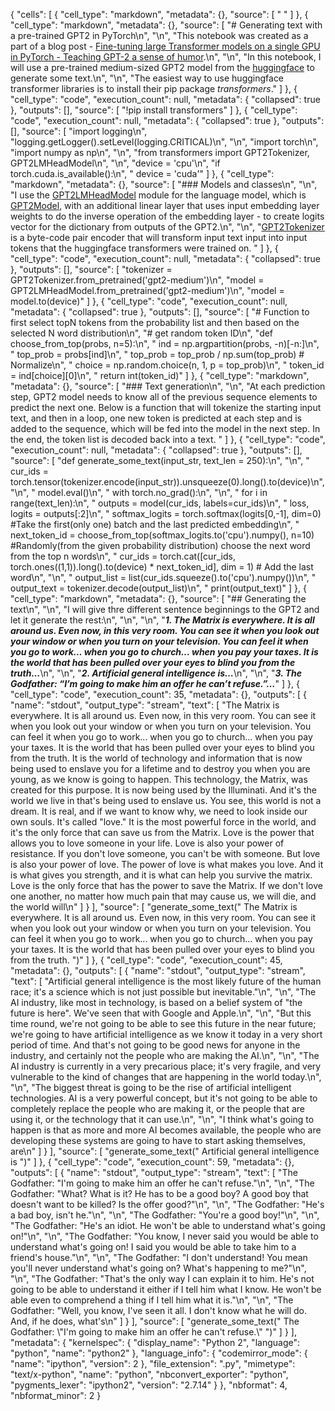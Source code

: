 {
 "cells": [
  {
   "cell_type": "markdown",
   "metadata": {},
   "source": [
    " "
   ]
  },
  {
   "cell_type": "markdown",
   "metadata": {},
   "source": [
    "# Generating text with a pre-trained GPT2 in PyTorch\n",
    "\n",
    "This notebook was created as a part of a blog post - [Fine-tuning large Transformer models on a single GPU in PyTorch - Teaching GPT-2 a sense of humor](https://mf1024.github.io/2019/11/12/Fun-With-GPT-2/).\n",
    "\n",
    "In this notebook, I will use a pre-trained medium-sized GPT2 model from the [huggingface](https://github.com/huggingface/transformers) to generate some text.\n",
    "\n",
    "The easiest way to use huggingface transformer libraries is to install their pip package *transformers*."
   ]
  },
  {
   "cell_type": "code",
   "execution_count": null,
   "metadata": {
    "collapsed": true
   },
   "outputs": [],
   "source": [
    "!pip install transformers"
   ]
  },
  {
   "cell_type": "code",
   "execution_count": null,
   "metadata": {
    "collapsed": true
   },
   "outputs": [],
   "source": [
    "import logging\n",
    "logging.getLogger().setLevel(logging.CRITICAL)\n",
    "\n",
    "import torch\n",
    "import numpy as np\n",
    "\n",
    "from transformers import GPT2Tokenizer, GPT2LMHeadModel\n",
    "\n",
    "device = 'cpu'\n",
    "if torch.cuda.is_available():\n",
    "    device = 'cuda'"
   ]
  },
  {
   "cell_type": "markdown",
   "metadata": {},
   "source": [
    "### Models and classes\n",
    "\n",
    "I use the [GPT2LMHeadModel](https://github.com/huggingface/transformers/blob/master/transformers/modeling_gpt2.py#L491) module for the language model, which is [GPT2Model](https://github.com/huggingface/transformers/blob/master/transformers/modeling_gpt2.py#L326), with an additional linear layer that uses input embedding layer weights to do the inverse operation of the embedding layer - to create logits vector for the dictionary from outputs of the GPT2.\n",
    "\n",
    "[GPT2Tokenizer](https://github.com/huggingface/transformers/blob/master/transformers/tokenization_gpt2.py#L106) is a byte-code pair encoder that will transform input text input into input tokens that the huggingface transformers were trained on. "
   ]
  },
  {
   "cell_type": "code",
   "execution_count": null,
   "metadata": {
    "collapsed": true
   },
   "outputs": [],
   "source": [
    "tokenizer = GPT2Tokenizer.from_pretrained('gpt2-medium')\n",
    "model = GPT2LMHeadModel.from_pretrained('gpt2-medium')\n",
    "model = model.to(device)"
   ]
  },
  {
   "cell_type": "code",
   "execution_count": null,
   "metadata": {
    "collapsed": true
   },
   "outputs": [],
   "source": [
    "# Function to first select topN tokens from the probability list and then based on the selected N word distribution\n",
    "# get random token ID\n",
    "def choose_from_top(probs, n=5):\n",
    "    ind = np.argpartition(probs, -n)[-n:]\n",
    "    top_prob = probs[ind]\n",
    "    top_prob = top_prob / np.sum(top_prob) # Normalize\n",
    "    choice = np.random.choice(n, 1, p = top_prob)\n",
    "    token_id = ind[choice][0]\n",
    "    return int(token_id)"
   ]
  },
  {
   "cell_type": "markdown",
   "metadata": {},
   "source": [
    "### Text generation\n",
    "\n",
    "At each prediction step, GPT2 model needs to know all of the previous sequence elements to predict the next one. Below is a function that will tokenize the starting input text, and then in a loop, one new token is predicted at each step and is added to the sequence, which will be fed into the model in the next step. In the end, the token list is decoded back into a text. "
   ]
  },
  {
   "cell_type": "code",
   "execution_count": null,
   "metadata": {
    "collapsed": true
   },
   "outputs": [],
   "source": [
    "def generate_some_text(input_str, text_len = 250):\n",
    "\n",
    "    cur_ids = torch.tensor(tokenizer.encode(input_str)).unsqueeze(0).long().to(device)\n",
    "\n",
    "    model.eval()\n",
    "    with torch.no_grad():\n",
    "\n",
    "        for i in range(text_len):\n",
    "            outputs = model(cur_ids, labels=cur_ids)\n",
    "            loss, logits = outputs[:2]\n",
    "            softmax_logits = torch.softmax(logits[0,-1], dim=0) #Take the first(only one) batch and the last predicted embedding\n",
    "            next_token_id = choose_from_top(softmax_logits.to('cpu').numpy(), n=10) #Randomly(from the given probability distribution) choose the next word from the top n words\n",
    "            cur_ids = torch.cat([cur_ids, torch.ones((1,1)).long().to(device) * next_token_id], dim = 1) # Add the last word\n",
    "\n",
    "        output_list = list(cur_ids.squeeze().to('cpu').numpy())\n",
    "        output_text = tokenizer.decode(output_list)\n",
    "        print(output_text)"
   ]
  },
  {
   "cell_type": "markdown",
   "metadata": {},
   "source": [
    "## Generating the text\n",
    "\n",
    "I will give thre different sentence beginnings to the GPT2 and let it generate the rest:\n",
    "\n",
    "\n",
    "***1. The Matrix is everywhere. It is all around us. Even now, in this very room. You can see it when you look out your window or when you turn on your television. You can feel it when you go to work… when you go to church… when you pay your taxes. It is the world that has been pulled over your eyes to blind you from the truth…***\n",
    "\n",
    "***2. Artificial general intelligence is…***\n",
    "\n",
    "***3. The Godfather: “I’m going to make him an offer he can’t refuse.”…***"
   ]
  },
  {
   "cell_type": "code",
   "execution_count": 35,
   "metadata": {},
   "outputs": [
    {
     "name": "stdout",
     "output_type": "stream",
     "text": [
      "The Matrix is everywhere. It is all around us. Even now, in this very room. You can see it when you look out your window or when you turn on your television. You can feel it when you go to work... when you go to church... when you pay your taxes. It is the world that has been pulled over your eyes to blind you from the truth. It is the world of technology and information that is now being used to enslave you for a lifetime and to destroy you when you are young, as we know is going to happen. This technology, the Matrix, was created for this purpose. It is now being used by the Illuminati. And it's the world we live in that's being used to enslave us. You see, this world is not a dream. It is real, and if we want to know why, we need to look inside our own souls. It's called \"love.\" It is the most powerful force in the world, and it's the only force that can save us from the Matrix. Love is the power that allows you to love someone in your life. Love is also your power of resistance. If you don't love someone, you can't be with someone. But love is also your power of love. The power of love is what makes you love. And it is what gives you strength, and it is what can help you survive the matrix. Love is the only force that has the power to save the Matrix. If we don't love one another, no matter how much pain that may cause us, we will die, and the world will\n"
     ]
    }
   ],
   "source": [
    "generate_some_text(\" The Matrix is everywhere. It is all around us. Even now, in this very room. You can see it when you look out your window or when you turn on your television. You can feel it when you go to work... when you go to church... when you pay your taxes. It is the world that has been pulled over your eyes to blind you from the truth. \")"
   ]
  },
  {
   "cell_type": "code",
   "execution_count": 45,
   "metadata": {},
   "outputs": [
    {
     "name": "stdout",
     "output_type": "stream",
     "text": [
      "Artificial general intelligence is the most likely future of the human race; it's a science which is not just possible but inevitable.\"\n",
      "\n",
      "The AI industry, like most in technology, is based on a belief system of \"the future is here\". We've seen that with Google and Apple.\n",
      "\n",
      "But this time round, we're not going to be able to see this future in the near future; we're going to have artificial intelligence as we know it today in a very short period of time. And that's not going to be good news for anyone in the industry, and certainly not the people who are making the AI.\n",
      "\n",
      "The AI industry is currently in a very precarious place; it's very fragile, and very vulnerable to the kind of changes that are happening in the world today.\n",
      "\n",
      "The biggest threat is going to be the rise of artificial intelligent technologies. AI is a very powerful concept, but it's not going to be able to completely replace the people who are making it, or the people that are using it, or the technology that it can use.\n",
      "\n",
      "I think what's going to happen is that as more and more AI becomes available, the people who are developing these systems are going to have to start asking themselves, are\n"
     ]
    }
   ],
   "source": [
    "generate_some_text(\" Artificial general intelligence is \")"
   ]
  },
  {
   "cell_type": "code",
   "execution_count": 59,
   "metadata": {},
   "outputs": [
    {
     "name": "stdout",
     "output_type": "stream",
     "text": [
      "The Godfather: \"I'm going to make him an offer he can't refuse.\"\n",
      "\n",
      "The Godfather: \"What? What is it? He has to be a good boy? A good boy that doesn't want to be killed? Is the offer good?\"\n",
      "\n",
      "The Godfather: \"He's a bad boy, isn't he.\"\n",
      "\n",
      "The Godfather: \"You're a good boy!\"\n",
      "\n",
      "The Godfather: \"He's an idiot. He won't be able to understand what's going on!\"\n",
      "\n",
      "The Godfather: \"You know, I never said you would be able to understand what's going on! I said you would be able to take him to a friend's house.\"\n",
      "\n",
      "The Godfather: \"I don't understand! You mean you'll never understand what's going on? What's happening to me?\"\n",
      "\n",
      "The Godfather: \"That's the only way I can explain it to him. He's not going to be able to understand it either if I tell him what I know. He won't be able even to comprehend a thing if I tell him what it is.\"\n",
      "\n",
      "The Godfather: \"Well, you know, I've seen it all. I don't know what he will do. And, if he does, what's\n"
     ]
    }
   ],
   "source": [
    "generate_some_text(\" The Godfather: \\\"I'm going to make him an offer he can't refuse.\\\" \")"
   ]
  }
 ],
 "metadata": {
  "kernelspec": {
   "display_name": "Python 2",
   "language": "python",
   "name": "python2"
  },
  "language_info": {
   "codemirror_mode": {
    "name": "ipython",
    "version": 2
   },
   "file_extension": ".py",
   "mimetype": "text/x-python",
   "name": "python",
   "nbconvert_exporter": "python",
   "pygments_lexer": "ipython2",
   "version": "2.7.14"
  }
 },
 "nbformat": 4,
 "nbformat_minor": 2
}